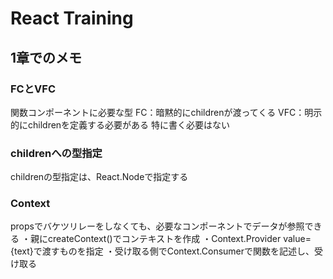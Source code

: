 # React Training

## 1章でのメモ

### FCとVFC
関数コンポーネントに必要な型
FC：暗黙的にchildrenが渡ってくる
VFC：明示的にchildrenを定義する必要がある
特に書く必要はない

### childrenへの型指定
childrenの型指定は、React.Nodeで指定する

### Context
propsでバケツリレーをしなくても、必要なコンポーネントでデータが参照できる
・親にcreateContext()でコンテキストを作成
・Context.Provider value={text}で渡すものを指定
・受け取る側でContext.Consumerで関数を記述し、受け取る